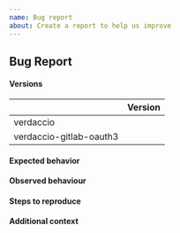 ```yaml
---
name: Bug report
about: Create a report to help us improve
---
```


<!-- Please fill out the sections below. -->

## Bug Report

#### Versions

|                           | Version |
| ------------------------- | ------- |
| verdaccio                 |         |
| verdaccio-gitlab-oauth3 |         |

#### Expected behavior
<!-- A clear and concise description of what you expected to happen. -->

#### Observed behaviour
<!-- A clear and concise description of what the bug is. -->

#### Steps to reproduce
<!-- Steps to reproduce the behavior:
1. Go to '...'
2. Click on '....'
3. Scroll down to '....'
4. See error -->

#### Additional context
<!-- Screenshots, terminal output or any other context about the problem. -->
